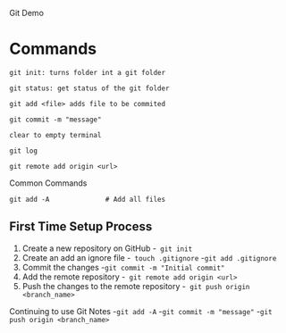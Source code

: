 Git Demo

# Commands

```
git init: turns folder int a git folder

git status: get status of the git folder

git add <file> adds file to be commited

git commit -m "message"

clear to empty terminal

git log 

git remote add origin <url>

```
Common Commands
```
git add -A              # Add all files
```
## First Time Setup Process
1. Create a new repository on GitHub
    -``` git init```
2. Create an add an ignore file
    -``` touch .gitignore```
    -```git add .gitignore```
3. Commit the changes
    -``` git commit -m "Initial commit" ```
4. Add the remote repository
    -``` git remote add origin <url>```
5. Push the changes to the remote repository
    -``` git push origin <branch_name>```

Continuing to use Git Notes
    -```git add -A```
    -```git commit -m "message"```
    -```git push origin <branch_name>```